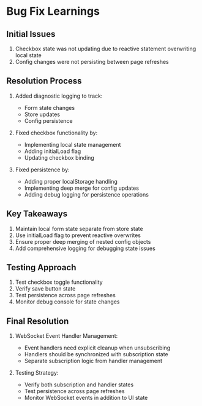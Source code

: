 # Bug Fix Learnings

## Initial Issues
1. Checkbox state was not updating due to reactive statement overwriting local state
2. Config changes were not persisting between page refreshes

## Resolution Process
1. Added diagnostic logging to track:
   - Form state changes
   - Store updates
   - Config persistence

2. Fixed checkbox functionality by:
   - Implementing local state management
   - Adding initialLoad flag
   - Updating checkbox binding

3. Fixed persistence by:
   - Adding proper localStorage handling
   - Implementing deep merge for config updates
   - Adding debug logging for persistence operations

## Key Takeaways
1. Maintain local form state separate from store state
2. Use initialLoad flag to prevent reactive overwrites
3. Ensure proper deep merging of nested config objects
4. Add comprehensive logging for debugging state issues

## Testing Approach
1. Test checkbox toggle functionality
2. Verify save button state
3. Test persistence across page refreshes
4. Monitor debug console for state changes

## Final Resolution
1. WebSocket Event Handler Management:
   - Event handlers need explicit cleanup when unsubscribing
   - Handlers should be synchronized with subscription state
   - Separate subscription logic from handler management

2. Testing Strategy:
   - Verify both subscription and handler states
   - Test persistence across page refreshes
   - Monitor WebSocket events in addition to UI state